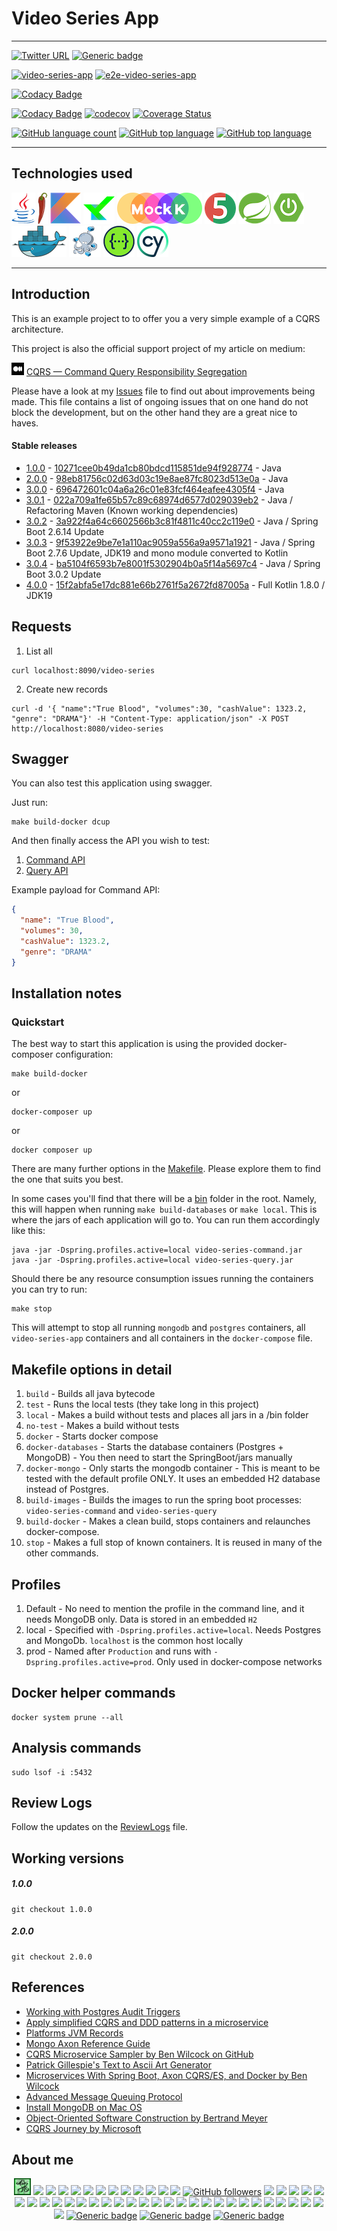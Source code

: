 # Video Series App

---

[![Twitter URL](https://img.shields.io/twitter/url?logoColor=blue&style=social&url=https%3A%2F%2Fimg.shields.io%2Ftwitter%2Furl%3Fstyle%3Dsocial)](https://twitter.com/intent/tweet?text=Checkout%20this%20%github%20repo%20by%20%40joaofse%20%F0%9F%91%A8%F0%9F%8F%BD%E2%80%8D%F0%9F%92%BB%3A%20https%3A//github.com/jesperancinha/video-series-app)
[![Generic badge](https://img.shields.io/static/v1.svg?label=GitLab&message=Video%20Series%20Apps&color=informational)](https://github.com/jesperancinha/video-series-app)

[![video-series-app](https://github.com/jesperancinha/video-series-app/actions/workflows/video-series-app.yml/badge.svg)](https://github.com/jesperancinha/video-series-app/actions/workflows/video-series-app.yml)
[![e2e-video-series-app](https://github.com/jesperancinha/video-series-app/actions/workflows/video-series-app-e2e.yml/badge.svg)](https://github.com/jesperancinha/video-series-app/actions/workflows/video-series-app-e2e.yml)

[![Codacy Badge](https://app.codacy.com/project/badge/Grade/c37d762c19014f54b55ce48771b11453)](https://www.codacy.com/gh/jesperancinha/video-series-app/dashboard?utm_source=github.com&amp;utm_medium=referral&amp;utm_content=jesperancinha/video-series-app&amp;utm_campaign=Badge_Grade)

[![Codacy Badge](https://app.codacy.com/project/badge/Coverage/c37d762c19014f54b55ce48771b11453)](https://www.codacy.com/gh/jesperancinha/video-series-app/dashboard?utm_source=github.com&utm_medium=referral&utm_content=jesperancinha/video-series-app&utm_campaign=Badge_Coverage)
[![codecov](https://codecov.io/gh/jesperancinha/video-series-app/branch/master/graph/badge.svg)](https://codecov.io/gh/jesperancinha/video-series-app/branch/master)
[![Coverage Status](https://coveralls.io/repos/github/jesperancinha/video-series-app/badge.svg?branch=master)](https://coveralls.io/github/jesperancinha/video-series-app?branch=master)

[![GitHub language count](https://img.shields.io/github/languages/count/jesperancinha/video-series-app.svg)](#)
[![GitHub top language](https://img.shields.io/github/languages/top/jesperancinha/video-series-app.svg)](#)
[![GitHub top language](https://img.shields.io/github/languages/code-size/jesperancinha/video-series-app.svg)](#)

---

## Technologies used

[![alt text](https://raw.githubusercontent.com/jesperancinha/project-signer/master/project-signer-templates/icons-50/java-50.png "Java")](https://www.oracle.com/nl/java/)
[![alt text](https://raw.githubusercontent.com/jesperancinha/project-signer/master/project-signer-templates/icons-50/lombok-50.png "Lombok")](https://projectlombok.org/)
[![alt text](https://raw.githubusercontent.com/jesperancinha/project-signer/master/project-signer-templates/icons-50/kotlin-50.png "Kotlin 1.5.21")](https://kotlinlang.org/)
[![alt text](https://raw.githubusercontent.com/jesperancinha/project-signer/master/project-signer-templates/icons-50/kotest-50.png "Kotest")](https://kotest.io/)
[![alt text](https://raw.githubusercontent.com/jesperancinha/project-signer/master/project-signer-templates/icons-50/mockk-50.png "MockK")](https://mockk.io/)
[![alt text](https://raw.githubusercontent.com/jesperancinha/project-signer/master/project-signer-templates/icons-50/jupiter5-50.png "Jupiter 5")](https://junit.org/junit5/docs/current/user-guide/)
[![alt text](https://raw.githubusercontent.com/jesperancinha/project-signer/master/project-signer-templates/icons-50/spring-50.png "Spring Framework 5.3.9")](https://spring.io/projects/spring-framework)
[![alt text](https://raw.githubusercontent.com/jesperancinha/project-signer/master/project-signer-templates/icons-50/spring-boot-50.png "Spring Boot - 2.5.3")](https://spring.io/projects/spring-boot)
[![alt text](https://raw.githubusercontent.com/jesperancinha/project-signer/master/project-signer-templates/icons-50/docker-50.png "Docker")](https://www.docker.com/)
[![alt text](https://raw.githubusercontent.com/jesperancinha/project-signer/master/project-signer-templates/icons-50/docker-compose-50.png "Docker Compose")](https://docs.docker.com/compose/)
[![alt text](https://raw.githubusercontent.com/jesperancinha/project-signer/master/project-signer-templates/icons-50/swagger-50.png "Swagger")](https://swagger.io/)
[![alt text](https://raw.githubusercontent.com/jesperancinha/project-signer/master/project-signer-templates/icons-50/cypress-50.png "Cypress")](https://www.cypress.io/)

---

## Introduction

This is an example project to to offer you a very simple example of a CQRS architecture.

This project is also the official support project of my article on medium:

[![alt text](https://raw.githubusercontent.com/jesperancinha/project-signer/master/project-signer-templates/icons-20/medium-20.png "Medium")](https://medium.com/swlh/cqrs-command-query-responsibility-segregation-72db08ee8282)
[CQRS — Command Query Responsibility Segregation](https://medium.com/swlh/cqrs-command-query-responsibility-segregation-72db08ee8282)

Please have a look at my [Issues](./Issues.md) file to find out about improvements being made. This file contains a list
of ongoing issues that on one hand do not block the development, but on the other hand they are a great nice to haves.

#### Stable releases

-   [1.0.0](https://github.com/jesperancinha/video-series-app/tree/1.0.0) - [10271cee0b49da1cb80bdcd115851de94f928774](https://github.com/jesperancinha/video-series-app/tree/1.0.0) - Java
-   [2.0.0](https://github.com/jesperancinha/video-series-app/tree/2.0.0) - [98eb81756c02d63d03c19e8ae87fc8023d513e0a](https://github.com/jesperancinha/video-series-app/tree/2.0.0) - Java
-   [3.0.0](https://github.com/jesperancinha/video-series-app/tree/3.0.0) - [696472601c04a6a26c01e83fcf464eafee4305f4](https://github.com/jesperancinha/video-series-app/tree/3.0.0) - Java
-   [3.0.1](https://github.com/jesperancinha/video-series-app/tree/3.0.1) - [022a709a1fe65b57c89c68974d6577d029039eb2](https://github.com/jesperancinha/video-series-app/tree/3.0.1) - Java / Refactoring Maven (Known working dependencies)
-   [3.0.2](https://github.com/jesperancinha/video-series-app/tree/3.0.2) - [3a922f4a64c6602566b3c81f4811c40cc2c119e0](https://github.com/jesperancinha/video-series-app/tree/3.0.2) - Java / Spring Boot 2.6.14 Update
-   [3.0.3](https://github.com/jesperancinha/video-series-app/tree/3.0.3) - [9f53922e9be7e1a110ac9059a556a9a9571a1921](https://github.com/jesperancinha/video-series-app/tree/3.0.3) - Java / Spring Boot 2.7.6 Update, JDK19 and mono module converted to Kotlin
-   [3.0.4](https://github.com/jesperancinha/video-series-app/tree/3.0.4) - [ba5104f6593b7e8001f5302904b0a5f14a5697c4](https://github.com/jesperancinha/video-series-app/tree/3.0.4) - Java / Spring Boot 3.0.2 Update
-   [4.0.0](https://github.com/jesperancinha/video-series-app/tree/4.0.0) - [15f2abfa5e17dc881e66b2761f5a2672fd87005a](https://github.com/jesperancinha/video-series-app/tree/4.0.0) - Full Kotlin 1.8.0 / JDK19

## Requests

1.  List all

```shell
curl localhost:8090/video-series
```

2.  Create new records

```shell
curl -d '{ "name":"True Blood", "volumes":30, "cashValue": 1323.2, "genre": "DRAMA"}' -H "Content-Type: application/json" -X POST http://localhost:8080/video-series
```

## Swagger

You can also test this application using swagger.

Just run:

```shell
make build-docker dcup
```

And then finally access the API you wish to test:

1.  [Command API](http://localhost:8080/swagger-ui/index.html)
2.  [Query API](http://localhost:8090/swagger-ui/index.html)

Example payload for Command API:

```json
{
  "name": "True Blood",
  "volumes": 30,
  "cashValue": 1323.2,
  "genre": "DRAMA"
}
```

## Installation notes

### Quickstart

The best way to start this application is using the provided docker-composer configuration:

```shell
make build-docker
```

or

```shell
docker-composer up
```

or

```shell
docker composer up
```

There are many further options in the [Makefile](./Makefile).
Please explore them to find the one that suits you best.

In some cases you'll find that there will be a [bin](./bin) folder in the root.
Namely, this will happen when running `make build-databases` or `make local`.
This is where the jars of each application will go to. You can run them accordingly like this:

```shell
java -jar -Dspring.profiles.active=local video-series-command.jar
java -jar -Dspring.profiles.active=local video-series-query.jar
```

Should there be any resource consumption issues running the containers you can try to run:

```shell
make stop
```

This will attempt to stop all running `mongodb` and `postgres` containers, all `video-series-app` containers and all
containers in the `docker-compose` file.

## Makefile options in detail

1.  `build` - Builds all java bytecode
2.  `test` - Runs the local tests (they take long in this project)
3.  `local` - Makes a build without tests and places all jars in a /bin folder
4.  `no-test` - Makes a build without tests
5.  `docker` - Starts docker compose
6.  `docker-databases` - Starts the database containers (Postgres + MongoDB) - You then need to start the SpringBoot/jars
   manually
7.  `docker-mongo` - Only starts the mongodb container - This is meant to be tested with the default profile ONLY. It
   uses an embedded H2 database instead of Postgres.
8.  `build-images` - Builds the images to run the spring boot processes: `video-series-command` and `video-series-query`
9.  `build-docker` - Makes a clean build, stops containers and relaunches docker-compose.
10. `stop` - Makes a full stop of known containers. It is reused in many of the other commands.

## Profiles

1.  Default - No need to mention the profile in the command line, and it needs MongoDB only. Data is stored in an
   embedded `H2`
2.  local - Specified with `-Dspring.profiles.active=local`. Needs Postgres and MongoDb. `localhost` is the common host
   locally
3.  prod - Named after `Production` and runs with `-Dspring.profiles.active=prod`. Only used in docker-compose networks

## Docker helper commands

```shell
docker system prune --all
```

## Analysis commands

```shell
sudo lsof -i :5432
```

## Review Logs

Follow the updates on the [ReviewLogs](./LogBook.md) file.

## Working versions

##### 1.0.0

```shell
git checkout 1.0.0
```

##### 2.0.0

```shell
git checkout 2.0.0
```

## References

-   [Working with Postgres Audit Triggers](https://www.enterprisedb.com/postgres-tutorials/working-postgres-audit-triggers)
-   [Apply simplified CQRS and DDD patterns in a microservice](https://docs.microsoft.com/en-us/dotnet/architecture/microservices/microservice-ddd-cqrs-patterns/apply-simplified-microservice-cqrs-ddd-patterns)
-   [Platforms JVM Records](https://kotlinlang.org/docs/jvm-records.html)
-   [Mongo Axon Reference Guide](https://docs.axoniq.io/reference-guide/extensions/mongo)
-   [CQRS Microservice Sampler by Ben Wilcock on GitHub](https://github.com/benwilcock/cqrs-microservice-sampler)
-   [Patrick Gillespie's Text to Ascii Art Generator](http://patorjk.com/software/taag/#p=display&f=Graffiti&t=Type%20Something%20)
-   [Microservices With Spring Boot, Axon CQRS/ES, and Docker by Ben Wilcock](https://dzone.com/articles/microservices-with-spring-boot-axon-cqrses-anddock)
-   [Advanced Message Queuing Protocol](https://www.amqp.org/)
-   [Install MongoDB on Mac OS](https://docs.mongodb.com/manual/tutorial/install-mongodb-on-os-x/)
-   [Object-Oriented Software Construction by Bertrand Meyer](https://www.amazon.com/gp/product/0136291554?ie=UTF8&tag=martinfowlerc-20&linkCode=as2&camp=1789&creative=9325&creativeASIN=0136291554)
-   [CQRS Journey by Microsoft](https://docs.microsoft.com/en-gb/previous-versions/msp-n-p/jj554200%28v%3Dpandp.10%29)

## About me

<div align="center">

[![alt text](https://raw.githubusercontent.com/jesperancinha/project-signer/master/project-signer-templates/icons-100/JEOrgLogo-27.png "João Esperancinha Homepage")](http://joaofilipesabinoesperancinha.nl)
[![](https://img.shields.io/badge/youtube-%230077B5.svg?style=for-the-badge&logo=youtube&color=FF0000)](https://www.youtube.com/@joaoesperancinha)
[![](https://img.shields.io/badge/Medium-12100E?style=for-the-badge&logo=medium&logoColor=white)](https://medium.com/@jofisaes)
[![](https://img.shields.io/badge/Buy%20Me%20A%20Coffee-%230077B5.svg?style=for-the-badge&logo=buymeacoffee&color=yellow)](https://www.buymeacoffee.com/jesperancinha)
[![](https://img.shields.io/badge/Twitter-%230077B5.svg?style=for-the-badge&logo=twitter&color=white)](https://twitter.com/joaofse)
[![](https://img.shields.io/badge/Mastodon-%230077B5.svg?style=for-the-badge&logo=mastodon&color=afd7f7)](https://masto.ai/@jesperancinha)
[![](https://img.shields.io/badge/Sessionize-%230077B5.svg?style=for-the-badge&logo=sessionize&color=cffff6)](https://sessionize.com/joao-esperancinha)
[![](https://img.shields.io/badge/Instagram-%230077B5.svg?style=for-the-badge&logo=instagram&color=purple)](https://www.instagram.com/joaofisaes)
[![](https://img.shields.io/badge/Tumblr-%230077B5.svg?style=for-the-badge&logo=tumblr&color=192841)](https://jofisaes.tumblr.com)
[![](https://img.shields.io/badge/Spotify-1ED760?style=for-the-badge&logo=spotify&logoColor=white)](https://open.spotify.com/user/jlnozkcomrxgsaip7yvffpqqm)
[![](https://img.shields.io/badge/linkedin-%230077B5.svg?style=for-the-badge&logo=linkedin)](https://www.linkedin.com/in/joaoesperancinha/)
[![](https://img.shields.io/badge/Xing-%230077B5.svg?style=for-the-badge&logo=xing&color=064e40)](https://www.xing.com/profile/Joao_Esperancinha/cv)
[![](https://img.shields.io/badge/YCombinator-%230077B5.svg?style=for-the-badge&logo=ycombinator&color=d0d9cd)](https://news.ycombinator.com/user?id=jesperancinha)
[![GitHub followers](https://img.shields.io/github/followers/jesperancinha.svg?label=Jesperancinha&style=for-the-badge&logo=github&color=grey "GitHub")](https://github.com/jesperancinha)
[![](https://img.shields.io/badge/bitbucket-%230077B5.svg?style=for-the-badge&logo=bitbucket&color=blue)](https://bitbucket.org/jesperancinha)
[![](https://img.shields.io/badge/gitlab-%230077B5.svg?style=for-the-badge&logo=gitlab&color=orange)](https://gitlab.com/jesperancinha)
[![](https://img.shields.io/badge/Sonatype%20Search%20Repos-%230077B5.svg?style=for-the-badge&color=red)](https://central.sonatype.com/search?smo=true&q=org.jesperancinha)
[![](https://img.shields.io/badge/Stack%20Overflow-%230077B5.svg?style=for-the-badge&logo=stackoverflow&color=5A5A5A)](https://stackoverflow.com/users/3702839/joao-esperancinha)
[![](https://img.shields.io/badge/Credly-%230077B5.svg?style=for-the-badge&logo=credly&color=064e40)](https://www.credly.com/users/joao-esperancinha)
[![](https://img.shields.io/badge/Coursera-%230077B5.svg?style=for-the-badge&logo=coursera&color=000080)](https://www.coursera.org/user/da3ff90299fa9297e283ee8e65364ffb)
[![](https://img.shields.io/badge/Docker-%230077B5.svg?style=for-the-badge&logo=docker&color=cyan)](https://hub.docker.com/u/jesperancinha)
[![](https://img.shields.io/badge/Reddit-%230077B5.svg?style=for-the-badge&logo=reddit&color=black)](https://www.reddit.com/user/jesperancinha/)
[![](https://img.shields.io/badge/Hackernoon-%230077B5.svg?style=for-the-badge&logo=hackernoon&color=0a5d00)](https://hackernoon.com/@jesperancinha)
[![](https://img.shields.io/badge/Dev.TO-%230077B5.svg?style=for-the-badge&color=black&logo=dev.to)](https://dev.to/jofisaes)
[![](https://img.shields.io/badge/Code%20Project-%230077B5.svg?style=for-the-badge&logo=codeproject&color=063b00)](https://www.codeproject.com/Members/jesperancinha)
[![](https://img.shields.io/badge/Free%20Code%20Camp-%230077B5.svg?style=for-the-badge&logo=freecodecamp&color=0a5d00)](https://www.freecodecamp.org/jofisaes)
[![](https://img.shields.io/badge/Hackerrank-%230077B5.svg?style=for-the-badge&logo=hackerrank&color=1e2f97)](https://www.hackerrank.com/jofisaes)
[![](https://img.shields.io/badge/LeetCode-%230077B5.svg?style=for-the-badge&logo=leetcode&color=002647)](https://leetcode.com/jofisaes)
[![](https://img.shields.io/badge/Codewars-%230077B5.svg?style=for-the-badge&logo=codewars&color=722F37)](https://www.codewars.com/users/jesperancinha)
[![](https://img.shields.io/badge/CodePen-%230077B5.svg?style=for-the-badge&logo=codepen&color=black)](https://codepen.io/jesperancinha)
[![](https://img.shields.io/badge/HackerEarth-%230077B5.svg?style=for-the-badge&logo=hackerearth&color=00035b)](https://www.hackerearth.com/@jofisaes)
[![](https://img.shields.io/badge/Khan%20Academy-%230077B5.svg?style=for-the-badge&logo=khanacademy&color=00035b)](https://www.khanacademy.org/profile/jofisaes)
[![](https://img.shields.io/badge/Pinterest-%230077B5.svg?style=for-the-badge&logo=pinterest&color=FF0000)](https://nl.pinterest.com/jesperancinha)
[![](https://img.shields.io/badge/Quora-%230077B5.svg?style=for-the-badge&logo=quora&color=FF0000)](https://nl.quora.com/profile/Jo%C3%A3o-Esperancinha)
[![](https://img.shields.io/badge/Google%20Play-%230077B5.svg?style=for-the-badge&logo=googleplay&color=purple)](https://play.google.com/store/apps/developer?id=Joao+Filipe+Sabino+Esperancinha)
[![](https://img.shields.io/badge/Coderbyte-%230077B5.svg?style=for-the-badge&color=blue&logo=coderbyte)](https://coderbyte.com/profile/jesperancinha)
[![](https://img.shields.io/badge/InfoQ-%230077B5.svg?style=for-the-badge&color=blue&logo=coderbyte)](https://www.infoq.com/profile/Joao-Esperancinha.2/)
[![](https://img.shields.io/badge/OCP%20Java%2011-%230077B5.svg?style=for-the-badge&logo=oracle&color=064e40)](https://www.credly.com/badges/87609d8e-27c5-45c9-9e42-60a5e9283280)
[![](https://img.shields.io/badge/OCP%20JEE%207-%230077B5.svg?style=for-the-badge&logo=oracle&color=064e40)](https://www.credly.com/badges/27a14e06-f591-4105-91ca-8c3215ef39a2)
[![](https://img.shields.io/badge/VMWare%20Spring%20Professional%202021-%230077B5.svg?style=for-the-badge&logo=spring&color=064e40)](https://www.credly.com/badges/762fa7a4-9cf4-417d-bd29-7e072d74cdb7)
[![](https://img.shields.io/badge/IBM%20Cybersecurity%20Analyst%20Professional-%230077B5.svg?style=for-the-badge&logo=ibm&color=064e40)](https://www.credly.com/badges/ad1f4abe-3dfa-4a8c-b3c7-bae4669ad8ce)
[![](https://img.shields.io/badge/Deep%20Learning-%230077B5.svg?style=for-the-badge&logo=ibm&color=064e40)](https://www.credly.com/badges/8d27e38c-869d-4815-8df3-13762c642d64)
[![](https://img.shields.io/badge/Certified%20Neo4j%20Professional-%230077B5.svg?style=for-the-badge&logo=neo4j&color=064e40)](https://graphacademy.neo4j.com/certificates/c279afd7c3988bd727f8b3acb44b87f7504f940aac952495ff827dbfcac024fb.pdf)
[![](https://img.shields.io/badge/Certified%20Advanced%20JavaScript%20Developer-%230077B5.svg?style=for-the-badge&logo=javascript&color=064e40)](https://cancanit.com/certified/1462/)
[![](https://img.shields.io/badge/Kong%20Champions-%230077B5.svg?style=for-the-badge&logo=kong&color=064e40)](https://konghq.com/kong-champions)
[![Generic badge](https://img.shields.io/static/v1.svg?label=GitHub&message=JEsperancinhaOrg&color=064e40&style=for-the-badge "jesperancinha.org dependencies")](https://github.com/JEsperancinhaOrg)
[![Generic badge](https://img.shields.io/static/v1.svg?label=All%20Badges&message=Badges&color=064e40&style=for-the-badge "All badges")](https://joaofilipesabinoesperancinha.nl/badges)
[![Generic badge](https://img.shields.io/static/v1.svg?label=Status&message=Project%20Status&color=orange&style=for-the-badge "Project statuses")](https://github.com/jesperancinha/project-signer/blob/master/project-signer-quality/Build.md)

</div>
